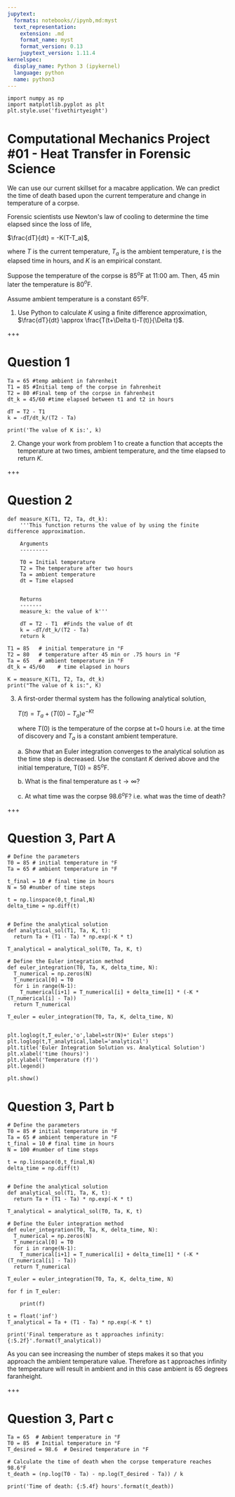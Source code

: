 ```yaml
---
jupytext:
  formats: notebooks//ipynb,md:myst
  text_representation:
    extension: .md
    format_name: myst
    format_version: 0.13
    jupytext_version: 1.11.4
kernelspec:
  display_name: Python 3 (ipykernel)
  language: python
  name: python3
---
```


```{code-cell} ipython3
import numpy as np
import matplotlib.pyplot as plt
plt.style.use('fivethirtyeight')
```

# Computational Mechanics Project #01 - Heat Transfer in Forensic Science

We can use our current skillset for a macabre application. We can predict the time of death based upon the current temperature and change in temperature of a corpse. 

Forensic scientists use Newton's law of cooling to determine the time elapsed since the loss of life, 

$\frac{dT}{dt} = -K(T-T_a)$,

where $T$ is the current temperature, $T_a$ is the ambient temperature, $t$ is the elapsed time in hours, and $K$ is an empirical constant. 

Suppose the temperature of the corpse is 85$^o$F at 11:00 am. Then, 45
min later the temperature is 80$^{o}$F. 

Assume ambient temperature is a constant 65$^{o}$F.

1. Use Python to calculate $K$ using a finite difference approximation, $\frac{dT}{dt} \approx \frac{T(t+\Delta t)-T(t)}{\Delta t}$.

+++

# Question 1

```{code-cell} ipython3
Ta = 65 #temp ambient in fahrenheit
T1 = 85 #Initial temp of the corpse in fahrenheit
T2 = 80 #Final temp of the corpse in fahrenheit
dt_k = 45/60 #time elapsed between t1 and t2 in hours

dT = T2 - T1
k = -dT/dt_k/(T2 - Ta)

print('The value of K is:', k)
```

2. Change your work from problem 1 to create a function that accepts the temperature at two times, ambient temperature, and the time elapsed to return $K$.

+++

# Question 2

```{code-cell} ipython3
def measure_K(T1, T2, Ta, dt_k):
    '''This function returns the value of by using the finite difference approximation.
    
    Arguments
    ---------
    
    T0 = Initial temperature
    T2 = The temperature after two hours
    Ta = ambient temperature
    dt = Time elapsed
    
    
    Returns
    -------
    measure_k: the value of k'''
    
    dT = T2 - T1  #Finds the value of dt
    k = -dT/dt_k/(T2 - Ta)
    return k
```

```{code-cell} ipython3
T1 = 85   # initial temperature in °F
T2 = 80   # temperature after 45 min or .75 hours in °F
Ta = 65   # ambient temperature in °F
dt_k = 45/60    # time elapsed in hours

K = measure_K(T1, T2, Ta, dt_k)
print("The value of k is:", K)
```

3. A first-order thermal system has the following analytical solution, 

    $T(t) =T_a+(T(0)-T_a)e^{-Kt}$

    where $T(0)$ is the temperature of the corpse at t=0 hours i.e. at the time of discovery and $T_a$ is a constant ambient temperature. 

    a. Show that an Euler integration converges to the analytical solution as the time step is decreased. Use the constant $K$ derived above and the initial temperature, T(0) = 85$^o$F. 

    b. What is the final temperature as t$\rightarrow\infty$?
    
    c. At what time was the corpse 98.6$^{o}$F? i.e. what was the time of death?

+++

# Question 3, Part A

```{code-cell} ipython3
# Define the parameters
T0 = 85 # initial temperature in °F
Ta = 65 # ambient temperature in °F

t_final = 10 # final time in hours
N = 50 #number of time steps

t = np.linspace(0,t_final,N)
delta_time = np.diff(t)


# Define the analytical solution
def analytical_sol(T1, Ta, K, t):
  return Ta + (T1 - Ta) * np.exp(-K * t)

T_analytical = analytical_sol(T0, Ta, K, t)

# Define the Euler integration method
def euler_integration(T0, Ta, K, delta_time, N):
  T_numerical = np.zeros(N)
  T_numerical[0] = T0
  for i in range(N-1):
    T_numerical[i+1] = T_numerical[i] + delta_time[1] * (-K * (T_numerical[i] - Ta))
  return T_numerical

T_euler = euler_integration(T0, Ta, K, delta_time, N)


plt.loglog(t,T_euler,'o',label=str(N)+' Euler steps')
plt.loglog(t,T_analytical,label='analytical')
plt.title('Euler Integration Solution vs. Analytical Solution')
plt.xlabel('time (hours)')
plt.ylabel('Temperature (f)')
plt.legend()

plt.show()
```

# Question 3, Part b

```{code-cell} ipython3
# Define the parameters
T0 = 85 # initial temperature in °F
Ta = 65 # ambient temperature in °F
t_final = 10 # final time in hours
N = 100 #number of time steps

t = np.linspace(0,t_final,N)
delta_time = np.diff(t)


# Define the analytical solution
def analytical_sol(T1, Ta, K, t):
  return Ta + (T1 - Ta) * np.exp(-K * t)

T_analytical = analytical_sol(T0, Ta, K, t)

# Define the Euler integration method
def euler_integration(T0, Ta, K, delta_time, N):
  T_numerical = np.zeros(N)
  T_numerical[0] = T0
  for i in range(N-1):
    T_numerical[i+1] = T_numerical[i] + delta_time[1] * (-K * (T_numerical[i] - Ta))
  return T_numerical

T_euler = euler_integration(T0, Ta, K, delta_time, N)

for f in T_euler:

    print(f)
```

```{code-cell} ipython3
t = float('inf')
T_analytical = Ta + (T1 - Ta) * np.exp(-K * t)

print('Final temperature as t approaches infinity: {:5.2f}'.format(T_analytical))
```

As you can see increasing the number of steps makes it so that you approach the ambient temperature value. Therefore as t approaches infinity the temperature will result in ambient and in this case ambient is 65 degrees faranheight.

+++

# Question 3, Part c

```{code-cell} ipython3
Ta = 65  # Ambient temperature in °F
T0 = 85  # Initial temperature in °F
T_desired = 98.6  # Desired temperature in °F

# Calculate the time of death when the corpse temperature reaches 98.6°F
t_death = (np.log(T0 - Ta) - np.log(T_desired - Ta)) / k

print('Time of death: {:5.4f} hours'.format(t_death))
```

```{code-cell} ipython3

```
